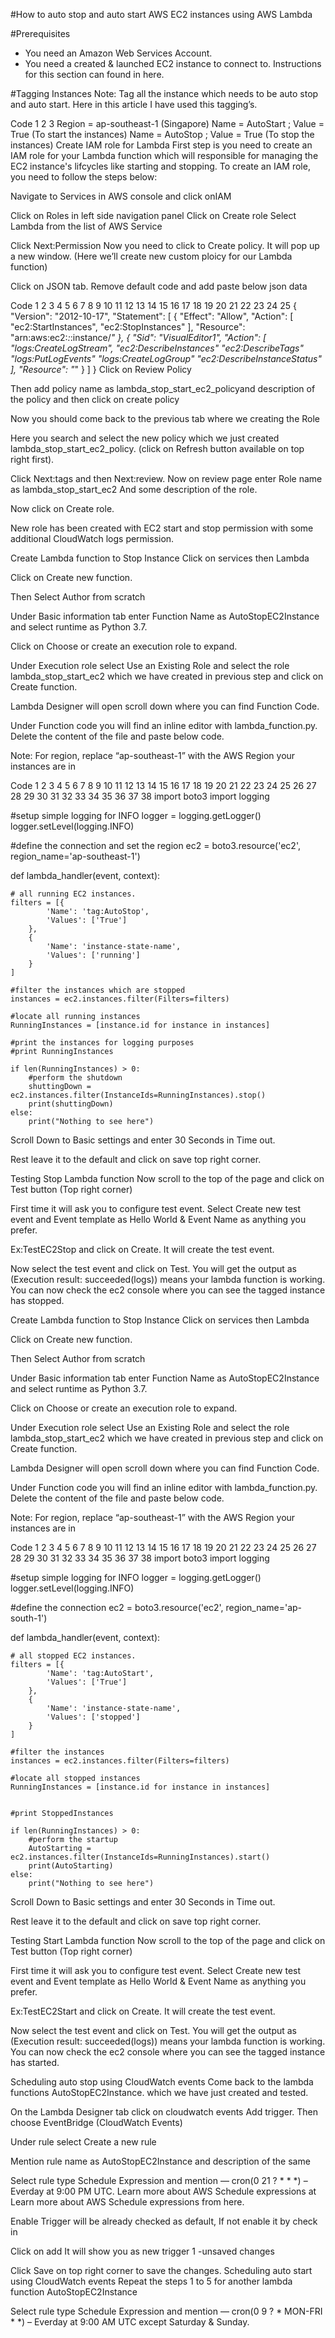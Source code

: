 #How to auto stop and auto start AWS EC2 instances using AWS Lambda

#Prerequisites
* You need an Amazon Web Services Account.
* You need a created & launched EC2 instance to connect to. Instructions for this section can found in here.

#Tagging Instances
Note: Tag all the instance which needs to be auto stop and auto start. Here in this article I have used this tagging’s.

Code
1
2
3
Region = ap-southeast-1 (Singapore)
Name = AutoStart ; Value = True (To start the instances)
Name = AutoStop ; Value = True (To stop the instances)
Create IAM role for Lambda
First step is you need to create an IAM role for your Lambda function which will responsible for managing the EC2 instance's lifcycles like starting and stopping. To create an IAM role, you need to follow the steps below:

Navigate to Services in AWS console and click onIAM

Click on Roles in left side navigation panel
Click on Create role
Select Lambda from the list of AWS Service

Click Next:Permission
Now you need to click to Create policy. It will pop up a new window. (Here we’ll create new custom ploicy for our Lambda function)

Click on JSON tab. Remove default code and add paste below json data

Code
1
2
3
4
5
6
7
8
9
10
11
12
13
14
15
16
17
18
19
20
21
22
23
24
25
{
    "Version": "2012-10-17",
    "Statement": [
        {
            "Effect": "Allow",
            "Action": [
                "ec2:StartInstances",
                "ec2:StopInstances"
            ],
            "Resource": "arn:aws:ec2:*:*:instance/*"
        },
        {
            "Sid": "VisualEditor1",
            "Action": [
                "logs:CreateLogStream",
                "ec2:DescribeInstances"
                "ec2:DescribeTags"
                "logs:PutLogEvents"
                "logs:CreateLogGroup"
                "ec2:DescribeInstanceStatus"
            ],
            "Resource": "*"
        }
    ]
}
Click on Review Policy

Then add policy name as lambda_stop_start_ec2_policyand description of the policy and then click on create policy

Now you should come back to the previous tab where we creating the Role

Here you search and select the new policy which we just created
lambda_stop_start_ec2_policy. (click on Refresh button available on top right first).

 
Click Next:tags and then Next:review. Now on review page enter Role name as lambda_stop_start_ec2 And some description of the role.

Now click on Create role.

New role has been created with EC2 start and stop permission with some additional CloudWatch logs permission.

Create Lambda function to Stop Instance
Click on services then Lambda


Click on Create new function.


Then Select Author from scratch


Under Basic information tab enter Function Name as AutoStopEC2Instance and select runtime as Python 3.7.

Click on Choose or create an execution role to expand.

Under Execution role select Use an Existing Role and select the role lambda_stop_start_ec2 which we have created in previous step and click on Create function.


Lambda Designer will open scroll down where you can find Function Code.


Under Function code you will find an inline editor with lambda_function.py. Delete the content of the file and paste below code.

Note: For region, replace “ap-southeast-1” with the AWS Region your instances are in

Code
1
2
3
4
5
6
7
8
9
10
11
12
13
14
15
16
17
18
19
20
21
22
23
24
25
26
27
28
29
30
31
32
33
34
35
36
37
38
import boto3
import logging

#setup simple logging for INFO
logger = logging.getLogger()
logger.setLevel(logging.INFO)

#define the connection and set the region
ec2 = boto3.resource('ec2', region_name='ap-southeast-1')

def lambda_handler(event, context):

    # all running EC2 instances.
    filters = [{
            'Name': 'tag:AutoStop',
            'Values': ['True']
        },
        {
            'Name': 'instance-state-name', 
            'Values': ['running']
        }
    ]
    
    #filter the instances which are stopped
    instances = ec2.instances.filter(Filters=filters)

    #locate all running instances
    RunningInstances = [instance.id for instance in instances]
    
    #print the instances for logging purposes
    #print RunningInstances 
    
    if len(RunningInstances) > 0:
        #perform the shutdown
        shuttingDown = ec2.instances.filter(InstanceIds=RunningInstances).stop()
        print(shuttingDown)
    else:
        print("Nothing to see here")
Scroll Down to Basic settings and enter 30 Seconds in Time out.


Rest leave it to the default and click on save top right corner.


Testing Stop Lambda function
Now scroll to the top of the page and click on Test button (Top right corner)

First time it will ask you to configure test event. Select Create new test event and Event template as Hello World & Event Name as anything you prefer.

Ex:TestEC2Stop and click on Create. It will create the test event.

Now select the test event and click on Test. You will get the output as (Execution result: succeeded(logs)) means your lambda function is working. You can now check the ec2 console where you can see the tagged instance has stopped.


Create Lambda function to Stop Instance
Click on services then Lambda

Click on Create new function.

Then Select Author from scratch

Under Basic information tab enter Function Name as AutoStopEC2Instance and select runtime as Python 3.7.

Click on Choose or create an execution role to expand.

Under Execution role select Use an Existing Role and select the role lambda_stop_start_ec2 which we have created in previous step and click on Create function.

Lambda Designer will open scroll down where you can find Function Code.

Under Function code you will find an inline editor with lambda_function.py. Delete the content of the file and paste below code.

Note: For region, replace “ap-southeast-1” with the AWS Region your instances are in

Code
1
2
3
4
5
6
7
8
9
10
11
12
13
14
15
16
17
18
19
20
21
22
23
24
25
26
27
28
29
30
31
32
33
34
35
36
37
38
import boto3
import logging

#setup simple logging for INFO
logger = logging.getLogger()
logger.setLevel(logging.INFO)

#define the connection
ec2 = boto3.resource('ec2', region_name='ap-south-1')

def lambda_handler(event, context):

    # all stopped EC2 instances.
    filters = [{
            'Name': 'tag:AutoStart',
            'Values': ['True']
        },
        {
            'Name': 'instance-state-name', 
            'Values': ['stopped']
        }
    ]
    
    #filter the instances
    instances = ec2.instances.filter(Filters=filters)

    #locate all stopped instances
    RunningInstances = [instance.id for instance in instances]
    

    #print StoppedInstances 
    
    if len(RunningInstances) > 0:
        #perform the startup
        AutoStarting = ec2.instances.filter(InstanceIds=RunningInstances).start()
        print(AutoStarting)
    else:
        print("Nothing to see here")
Scroll Down to Basic settings and enter 30 Seconds in Time out.

Rest leave it to the default and click on save top right corner.

Testing Start Lambda function
Now scroll to the top of the page and click on Test button (Top right corner)

First time it will ask you to configure test event. Select Create new test event and Event template as Hello World & Event Name as anything you prefer.

Ex:TestEC2Start and click on Create. It will create the test event.

Now select the test event and click on Test. You will get the output as (Execution result: succeeded(logs)) means your lambda function is working. You can now check the ec2 console where you can see the tagged instance has started.

Scheduling auto stop using CloudWatch events
Come back to the lambda functions AutoStopEC2Instance. which we have just created and tested.

On the Lambda Designer tab click on cloudwatch events Add trigger. Then choose EventBridge (CloudWatch Events)

Under rule select Create a new rule


Mention rule name as AutoStopEC2Instance and description of the same

Select rule type Schedule Expression and mention — cron(0 21 ? * * *) – Everday at 9:00 PM UTC. Learn more about AWS Schedule expressions at Learn more about AWS Schedule expressions from here.

Enable Trigger will be already checked as default, If not enable it by check in

Click on add It will show you as new trigger 1 -unsaved changes


Click Save on top right corner to save the changes.
Scheduling auto start using CloudWatch events
Repeat the steps 1 to 5 for another lambda function AutoStopEC2Instance

Select rule type Schedule Expression and mention — cron(0 9 ? * MON-FRI * *) – Everday at 9:00 AM UTC except Saturday & Sunday.

